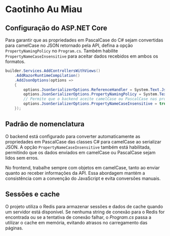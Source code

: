 # Caotinho Au Miau

## Configuração do ASP.NET Core

Para garantir que as propriedades em PascalCase do C# sejam convertidas para camelCase no JSON retornado pela API, defina a opção `PropertyNamingPolicy` no `Program.cs`. Também habilite `PropertyNameCaseInsensitive` para aceitar dados recebidos em ambos os formatos.

```csharp
builder.Services.AddControllersWithViews()
    .AddRazorRuntimeCompilation()
    .AddJsonOptions(options =>
    {
        options.JsonSerializerOptions.ReferenceHandler = System.Text.Json.Serialization.ReferenceHandler.IgnoreCycles;
        options.JsonSerializerOptions.PropertyNamingPolicy = System.Text.Json.JsonNamingPolicy.CamelCase;
        // Permite que o backend aceite camelCase ou PascalCase nas propriedades recebidas
        options.JsonSerializerOptions.PropertyNameCaseInsensitive = true;
    });
```

## Padrão de nomenclatura

O backend está configurado para converter automaticamente as propriedades em PascalCase das classes C# para camelCase ao serializar JSON. A opção `PropertyNameCaseInsensitive` também está habilitada, permitindo que os dados enviados em camelCase ou PascalCase sejam lidos sem erros.

No frontend, trabalhe sempre com objetos em camelCase, tanto ao enviar quanto ao receber informações da API. Essa abordagem mantém a consistência com a convenção do JavaScript e evita conversões manuais.


## Sessões e cache

O projeto utiliza o Redis para armazenar sessões e dados de cache quando um servidor está disponível. Se nenhuma string de conexão para o Redis for encontrada ou se a tentativa de conexão falhar, o *Program.cs* passa a utilizar o cache em memória, evitando atrasos no carregamento das páginas.
